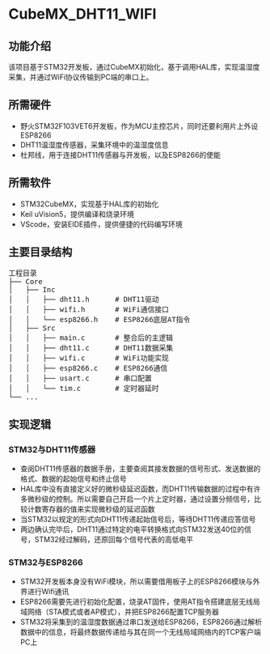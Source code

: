# CubeMX_DHT11_WIFI
## 功能介绍
该项目基于STM32开发板，通过CubeMX初始化，基于调用HAL库，实现温湿度采集，并通过WiFi协议传输到PC端的串口上。
## 所需硬件
* 野火STM32F103VET6开发板，作为MCU主控芯片，同时还要利用片上外设ESP8266
* DHT11温湿度传感器，采集环境中的温湿度信息
* 杜邦线，用于连接DHT11传感器与开发板，以及ESP8266的使能
## 所需软件
* STM32CubeMX，实现基于HAL库的初始化
* Keil uVision5，提供编译和烧录环境
* VScode，安装EIDE插件，提供便捷的代码编写环境
## 主要目录结构
<pre>
工程目录  
├── Core  
│   ├── Inc  
│   │   ├── dht11.h      # DHT11驱动  
│   │   ├── wifi.h       # WiFi通信接口  
│   │   └── esp8266.h    # ESP8266底层AT指令  
│   ├── Src  
│   │   ├── main.c       # 整合后的主逻辑  
│   │   ├── dht11.c      # DHT11数据采集  
│   │   ├── wifi.c       # WiFi功能实现  
│   │   ├── esp8266.c    # ESP8266通信  
│   │   ├── usart.c      # 串口配置  
│   │   └── tim.c        # 定时器延时  
└── ...  
</pre>
## 实现逻辑
### STM32与DHT11传感器
* 查阅DHT11传感器的数据手册，主要查阅其接发数据的信号形式、发送数据的格式、数据的起始信号和终止信号
* HAL库中没有直接定义好的微秒级延迟函数，而DHT11传输数据的过程中有许多微秒级的控制。所以需要自己开启一个片上定时器，通过设置分频信号，比较计数寄存器的值来实现微秒级的延迟函数
* 当STM32以规定的形式向DHT11传递起始信号后，等待DHT11传递应答信号
* 两边确认完毕后，DHT11通过特定的电平转换格式向STM32发送40位的信号，STM32经过解码，还原回每个信号代表的高低电平
### STM32与ESP8266
* STM32开发板本身没有WiFi模块，所以需要借用板子上的ESP8266模块与外界进行Wifi通讯
* ESP8266需要先进行初始化配置，烧录AT固件，使用AT指令搭建底层无线局域网络（STA模式或者AP模式），并把ESP8266配置TCP服务器
* STM32将采集到的温湿度数据通过串口发送给ESP8266，ESP8266通过解析数据中的信息，将最终数据传递给与其在同一个无线局域网络内的TCP客户端PC上
